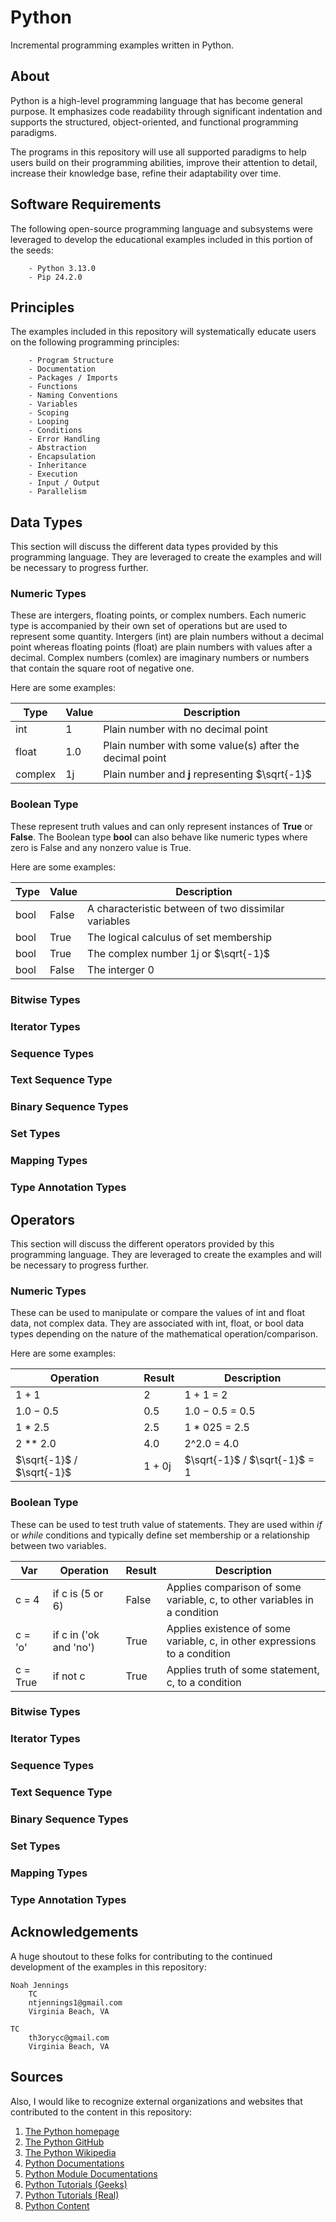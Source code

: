 # Python 

Incremental programming examples written in Python.

## About

Python is a high-level programming language that has become general purpose. It emphasizes code readability through significant indentation and supports the structured, object-oriented, and functional programming paradigms.

The programs in this repository will use all supported paradigms to help users build on their programming abilities, improve their attention to detail, increase their knowledge base, refine their adaptability over time.

## Software Requirements

The following open-source programming language and subsystems were leveraged to develop the educational examples included in this portion of the seeds:

```
    - Python 3.13.0
    - Pip 24.2.0
```

## Principles 

The examples included in this repository will systematically educate users on the following programming principles:

```
    - Program Structure
    - Documentation
    - Packages / Imports
    - Functions
    - Naming Conventions
    - Variables
    - Scoping
    - Looping
    - Conditions
    - Error Handling
    - Abstraction
    - Encapsulation
    - Inheritance
    - Execution
    - Input / Output
    - Parallelism 
```

## Data Types

This section will discuss the different data types provided by this programming language. They are leveraged to create the examples and will be necessary to progress further.

### Numeric Types
These are intergers, floating points, or complex numbers. Each numeric type is accompanied by their own set of operations but are used to represent some quantity. Intergers (int) are plain numbers without a decimal point whereas floating points (float) are plain numbers with values after a decimal. Complex numbers (comlex) are imaginary numbers or numbers that contain the square root of negative one.

Here are some examples:

Type | Value | Description
---|---|---
int | 1 | Plain number with no decimal point
float | 1.0 | Plain number with some value(s) after the decimal point
complex | 1j | Plain number and **j** representing $\sqrt{-1}$

### Boolean Type
These represent truth values and can only represent instances of **True** or **False**. The Boolean type **bool** can also behave like numeric types where zero is False and any nonzero value is True. 

Here are some examples:

Type | Value | Description
---|---|---
bool | False | A characteristic between of two dissimilar variables
bool | True | The logical calculus of set membership 
bool | True | The complex number 1j or $\sqrt{-1}$
bool | False | The interger 0

### Bitwise Types
### Iterator Types
### Sequence Types
### Text Sequence Type
### Binary Sequence Types
### Set Types
### Mapping Types
### Type Annotation Types

## Operators

This section will discuss the different operators provided by this programming language. They are leveraged to create the examples and will be necessary to progress further.

### Numeric Types
These can be used to manipulate or compare the values of int and float data, not complex data. They are associated with int, float, or bool data types depending on the nature of the mathematical operation/comparison.

Here are some examples:

Operation | Result | Description
---|---|---
1 $+$ 1 | 2 | 1 $+$ 1 $=$ 2
1.0 $-$ 0.5 | 0.5 | 1.0 $-$ 0.5 $=$ 0.5
1 $*$ 2.5 | 2.5 | 1 $*$ 025 $=$ 2.5
2 $**$ 2.0| 4.0 | 2^2.0 $=$ 4.0
$\sqrt{-1}$ $/$ $\sqrt{-1}$ | 1 + 0j| $\sqrt{-1}$ $/$ $\sqrt{-1}$ $=$ 1 

### Boolean Type
These can be used to test truth value of statements. They are used within *if* or *while* conditions and typically define set membership or a relationship between two variables. 

Var | Operation | Result | Description
---|---|---|---
c = 4 | if c is (5 or 6)  | False | Applies comparison of some variable, c, to other variables in a condition  
c = 'o' | if c in ('ok and 'no') | True | Applies existence of some variable, c, in other expressions to a condition 
c = True | if not c | True | Applies truth of some statement, c, to a condition 

### Bitwise Types
### Iterator Types
### Sequence Types
### Text Sequence Type
### Binary Sequence Types
### Set Types
### Mapping Types
### Type Annotation Types

## Acknowledgements

A huge shoutout to these folks for contributing to the continued development of the examples in this repository:

```
Noah Jennings 
    TC 
    ntjennings1@gmail.com
    Virginia Beach, VA
    
TC 
    th3orycc@gmail.com
    Virginia Beach, VA
```

## Sources

Also, I would like to recognize external organizations and websites that contributed to the content in this repository:

1. [The Python homepage](https://www.python.org/)
2. [The Python GitHub](https://github.com/python)
3. [The Python Wikipedia](https://en.wikipedia.org/wiki/Python_(programming_language))
4. [Python Documentations](https://docs.python.org/3/)
5. [Python Module Documentations](https://docs.python.org/3/py-modindex.html)
5. [Python Tutorials (Geeks)](https://www.geeksforgeeks.org/python-programming-language-tutorial/)
6. [Python Tutorials (Real)](https://realpython.com/)
7. [Python Content](https://pythonprogramming.net/)